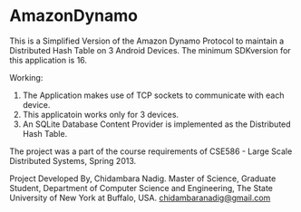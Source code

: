 AmazonDynamo
============

This is a Simplified Version of the Amazon Dynamo Protocol to maintain a Distributed Hash Table on 3 Android Devices.
The minimum SDKversion for this application is 16.

Working:
1) The Application makes use of TCP sockets to communicate with each device.
2) This applicatoin works only for 3 devices.
3) An SQLite Database Content Provider is implemented as the Distributed Hash Table.

The project was a part of the course requirements of CSE586 - Large Scale Distributed Systems, Spring 2013.

Project Developed By,
Chidambara Nadig.
Master of Science, Graduate Student,
Department of Computer Science and Engineering,
The State University of New York at Buffalo, USA.
chidambaranadig@gmail.com


